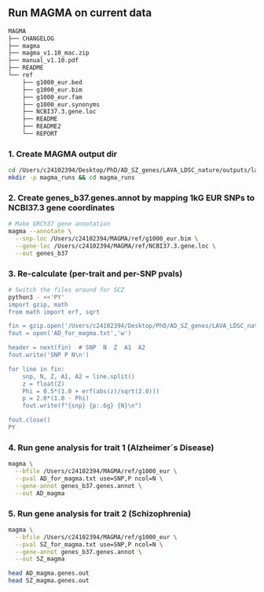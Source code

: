 ## Run MAGMA on current data

```bash
MAGMA
├── CHANGELOG
├── magma
├── magma_v1.10_mac.zip
├── manual_v1.10.pdf
├── README
└── ref
    ├── g1000_eur.bed
    ├── g1000_eur.bim
    ├── g1000_eur.fam
    ├── g1000_eur.synonyms
    ├── NCBI37.3.gene.loc
    ├── README
    ├── README2
    └── REPORT
```


### 1. Create MAGMA output dir

```bash
cd /Users/c24102394/Desktop/PhD/AD_SZ_genes/LAVA_LDSC_nature/outputs/lava
mkdir -p magma_runs && cd magma_runs
```


### 2. Create genes_b37.genes.annot by mapping 1kG EUR SNPs to NCBI37.3 gene coordinates

```bash
# Make GRCh37 gene annotation
magma --annotate \
  --snp-loc /Users/c24102394/MAGMA/ref/g1000_eur.bim \
  --gene-loc /Users/c24102394/MAGMA/ref/NCBI37.3.gene.loc \
  --out genes_b37
```


### 3. Re-calculate (per-trait and per-SNP pvals)

```bash
# Switch the files around for SCZ
python3 - <<'PY'
import gzip, math
from math import erf, sqrt

fin = gzip.open('/Users/c24102394/Desktop/PhD/AD_SZ_genes/LAVA_LDSC_nature/Data/AD.sumstats.gz','rt')
fout = open('AD_for_magma.txt','w')

header = next(fin)  # SNP  N  Z  A1  A2
fout.write('SNP P N\n')

for line in fin:
    snp, N, Z, A1, A2 = line.split()
    z = float(Z)
    Phi = 0.5*(1.0 + erf(abs(z)/sqrt(2.0)))
    p = 2.0*(1.0 - Phi)
    fout.write(f"{snp} {p:.6g} {N}\n")

fout.close()
PY
```


### 4. Run gene analysis for trait 1 (Alzheimer´s Disease)

```bash
magma \
  --bfile /Users/c24102394/MAGMA/ref/g1000_eur \
  --pval AD_for_magma.txt use=SNP,P ncol=N \
  --gene-annot genes_b37.genes.annot \
  --out AD_magma
```

### 5. Run gene analysis for trait 2 (Schizophrenia)

```bash
magma \
  --bfile /Users/c24102394/MAGMA/ref/g1000_eur \
  --pval SZ_for_magma.txt use=SNP,P ncol=N \
  --gene-annot genes_b37.genes.annot \
  --out SZ_magma
```

```bash
head AD_magma.genes.out
head SZ_magma.genes.out
```
